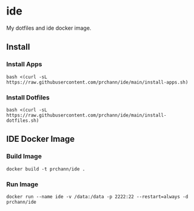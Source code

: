# ide

My dotfiles and ide docker image.

## Install

### Install Apps

```shell
bash <(curl -sL https://raw.githubusercontent.com/prchann/ide/main/install-apps.sh)
```

### Install Dotfiles

```shell
bash <(curl -sL https://raw.githubusercontent.com/prchann/ide/main/install-dotfiles.sh)
```

## IDE Docker Image

### Build Image

```shell
docker build -t prchann/ide .
```

### Run Image

```shell
docker run --name ide -v /data:/data -p 2222:22 --restart=always -d prchann/ide
```
